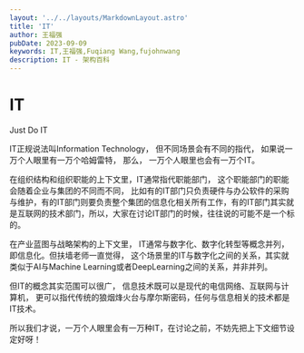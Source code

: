 ```yaml
---
layout: '../../layouts/MarkdownLayout.astro'
title: 'IT'
author: 王福强
pubDate: 2023-09-09
keywords: IT,王福强,Fuqiang Wang,fujohnwang
description: IT - 架构百科
---
```


# IT

Just Do IT

IT正规说法叫Information Technology， 但不同场景会有不同的指代， 如果说一万个人眼里有一万个哈姆雷特， 那么， 一万个人眼里也会有一万个IT。

在组织结构和组织职能的上下文里，IT通常指代职能部门， 这个职能部门的职能会随着企业与集团的不同而不同， 比如有的IT部门只负责硬件与办公软件的采购与维护，有的IT部门则要负责整个集团的信息化相关所有工作，有的IT部门其实就是互联网的技术部门，所以，大家在讨论IT部门的时候，往往说的可能不是一个标的。

在产业蓝图与战略架构的上下文里， IT通常与数字化、数字化转型等概念并列，即信息化。但扶墙老师一直觉得， 这个场景里的IT与数字化之间的关系，其实就类似于AI与Machine Learning或者DeepLearning之间的关系，并非并列。

但IT的概念其实范围可以很广， 信息技术既可以是现代的电信网络、互联网与计算机， 更可以指代传统的狼烟烽火台与摩尔斯密码，任何与信息相关的技术都是IT技术。

所以我们才说，一万个人眼里会有一万种IT，在讨论之前，不妨先把上下文细节设定好呀！
